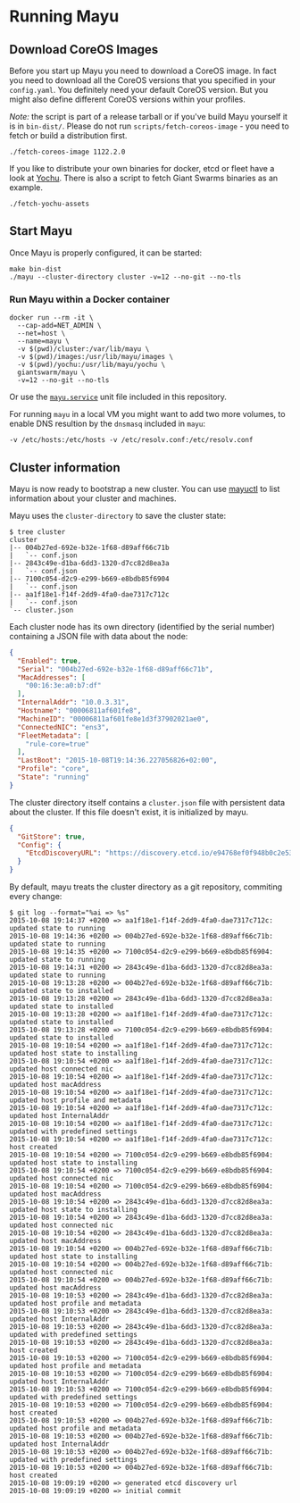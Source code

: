 # Running Mayu

## Download CoreOS Images

Before you start up Mayu you need to download a CoreOS image. In fact you need to download 
all the CoreOS versions that you specified in your `config.yaml`. You definitely need your
default CoreOS version. But you might also define different CoreOS versions within your profiles.

*Note:* the script is part of a release tarball or if you've build Mayu yourself it is in `bin-dist/`. Please do not run `scripts/fetch-coreos-image` - you need to fetch or build a distribution first.

```
./fetch-coreos-image 1122.2.0
```

If you like to distribute your own binaries for docker, etcd or fleet have a look at [Yochu](https://github.com/giantswarm/yochu).
There is also a script to fetch Giant Swarms binaries as an example.

```
./fetch-yochu-assets
```

## Start Mayu

Once Mayu is properly configured, it can be started:

```nohighlight
make bin-dist
./mayu --cluster-directory cluster -v=12 --no-git --no-tls
```

### Run Mayu within a Docker container

```
docker run --rm -it \
  --cap-add=NET_ADMIN \
  --net=host \
  --name=mayu \
  -v $(pwd)/cluster:/var/lib/mayu \
  -v $(pwd)/images:/usr/lib/mayu/images \
  -v $(pwd)/yochu:/usr/lib/mayu/yochu \
  giantswarm/mayu \
  -v=12 --no-git --no-tls
```

Or use the [`mayu.service`](https://github.com/giantswarm/mayu/blob/master/mayu.service) unit file included in this repository.

For running `mayu` in a local VM you might want to add two more volumes, to
enable DNS resultion by the `dnsmasq` included in `mayu`:

```
-v /etc/hosts:/etc/hosts -v /etc/resolv.conf:/etc/resolv.conf
```

## Cluster information

Mayu is now ready to bootstrap a new cluster. You can use [mayuctl](mayuctl.md) to list information about your cluster and machines.

Mayu uses the `cluster-directory` to save the cluster state:

```nohighlight
$ tree cluster
cluster
|-- 004b27ed-692e-b32e-1f68-d89aff66c71b
|   `-- conf.json
|-- 2843c49e-d1ba-6dd3-1320-d7cc82d8ea3a
|   `-- conf.json
|-- 7100c054-d2c9-e299-b669-e8bdb85f6904
|   `-- conf.json
|-- aa1f18e1-f14f-2dd9-4fa0-dae7317c712c
|   `-- conf.json
`-- cluster.json
```

Each cluster node has its own directory (identified by the serial number)
containing a JSON file with data about the node:

```json
{
  "Enabled": true,
  "Serial": "004b27ed-692e-b32e-1f68-d89aff66c71b",
  "MacAddresses": [
    "00:16:3e:a0:b7:df"
  ],
  "InternalAddr": "10.0.3.31",
  "Hostname": "00006811af601fe8",
  "MachineID": "00006811af601fe8e1d3f37902021ae0",
  "ConnectedNIC": "ens3",
  "FleetMetadata": [
    "rule-core=true"
  ],
  "LastBoot": "2015-10-08T19:14:36.227056826+02:00",
  "Profile": "core",
  "State": "running"
}
```

The cluster directory itself contains a `cluster.json` file with persistent
data about the cluster. If this file doesn't exist, it is initialized by
mayu.

```json
{
  "GitStore": true,
  "Config": {
    "EtcdDiscoveryURL": "https://discovery.etcd.io/e94768ef0f948b0c2e53536d9c5eeb8f"
  }
}
```

By default, mayu treats the cluster directory as a git repository, commiting
every change:

```nohighlight
$ git log --format="%ai => %s"
2015-10-08 19:14:37 +0200 => aa1f18e1-f14f-2dd9-4fa0-dae7317c712c: updated state to running
2015-10-08 19:14:36 +0200 => 004b27ed-692e-b32e-1f68-d89aff66c71b: updated state to running
2015-10-08 19:14:35 +0200 => 7100c054-d2c9-e299-b669-e8bdb85f6904: updated state to running
2015-10-08 19:14:31 +0200 => 2843c49e-d1ba-6dd3-1320-d7cc82d8ea3a: updated state to running
2015-10-08 19:13:28 +0200 => 004b27ed-692e-b32e-1f68-d89aff66c71b: updated state to installed
2015-10-08 19:13:28 +0200 => 2843c49e-d1ba-6dd3-1320-d7cc82d8ea3a: updated state to installed
2015-10-08 19:13:28 +0200 => aa1f18e1-f14f-2dd9-4fa0-dae7317c712c: updated state to installed
2015-10-08 19:13:28 +0200 => 7100c054-d2c9-e299-b669-e8bdb85f6904: updated state to installed
2015-10-08 19:10:54 +0200 => aa1f18e1-f14f-2dd9-4fa0-dae7317c712c: updated host state to installing
2015-10-08 19:10:54 +0200 => aa1f18e1-f14f-2dd9-4fa0-dae7317c712c: updated host connected nic
2015-10-08 19:10:54 +0200 => aa1f18e1-f14f-2dd9-4fa0-dae7317c712c: updated host macAddress
2015-10-08 19:10:54 +0200 => aa1f18e1-f14f-2dd9-4fa0-dae7317c712c: updated host profile and metadata
2015-10-08 19:10:54 +0200 => aa1f18e1-f14f-2dd9-4fa0-dae7317c712c: updated host InternalAddr
2015-10-08 19:10:54 +0200 => aa1f18e1-f14f-2dd9-4fa0-dae7317c712c: updated with predefined settings
2015-10-08 19:10:54 +0200 => aa1f18e1-f14f-2dd9-4fa0-dae7317c712c: host created
2015-10-08 19:10:54 +0200 => 7100c054-d2c9-e299-b669-e8bdb85f6904: updated host state to installing
2015-10-08 19:10:54 +0200 => 7100c054-d2c9-e299-b669-e8bdb85f6904: updated host connected nic
2015-10-08 19:10:54 +0200 => 7100c054-d2c9-e299-b669-e8bdb85f6904: updated host macAddress
2015-10-08 19:10:54 +0200 => 2843c49e-d1ba-6dd3-1320-d7cc82d8ea3a: updated host state to installing
2015-10-08 19:10:54 +0200 => 2843c49e-d1ba-6dd3-1320-d7cc82d8ea3a: updated host connected nic
2015-10-08 19:10:54 +0200 => 2843c49e-d1ba-6dd3-1320-d7cc82d8ea3a: updated host macAddress
2015-10-08 19:10:54 +0200 => 004b27ed-692e-b32e-1f68-d89aff66c71b: updated host state to installing
2015-10-08 19:10:54 +0200 => 004b27ed-692e-b32e-1f68-d89aff66c71b: updated host connected nic
2015-10-08 19:10:54 +0200 => 004b27ed-692e-b32e-1f68-d89aff66c71b: updated host macAddress
2015-10-08 19:10:53 +0200 => 2843c49e-d1ba-6dd3-1320-d7cc82d8ea3a: updated host profile and metadata
2015-10-08 19:10:53 +0200 => 2843c49e-d1ba-6dd3-1320-d7cc82d8ea3a: updated host InternalAddr
2015-10-08 19:10:53 +0200 => 2843c49e-d1ba-6dd3-1320-d7cc82d8ea3a: updated with predefined settings
2015-10-08 19:10:53 +0200 => 2843c49e-d1ba-6dd3-1320-d7cc82d8ea3a: host created
2015-10-08 19:10:53 +0200 => 7100c054-d2c9-e299-b669-e8bdb85f6904: updated host profile and metadata
2015-10-08 19:10:53 +0200 => 7100c054-d2c9-e299-b669-e8bdb85f6904: updated host InternalAddr
2015-10-08 19:10:53 +0200 => 7100c054-d2c9-e299-b669-e8bdb85f6904: updated with predefined settings
2015-10-08 19:10:53 +0200 => 7100c054-d2c9-e299-b669-e8bdb85f6904: host created
2015-10-08 19:10:53 +0200 => 004b27ed-692e-b32e-1f68-d89aff66c71b: updated host profile and metadata
2015-10-08 19:10:53 +0200 => 004b27ed-692e-b32e-1f68-d89aff66c71b: updated host InternalAddr
2015-10-08 19:10:53 +0200 => 004b27ed-692e-b32e-1f68-d89aff66c71b: updated with predefined settings
2015-10-08 19:10:53 +0200 => 004b27ed-692e-b32e-1f68-d89aff66c71b: host created
2015-10-08 19:09:19 +0200 => generated etcd discovery url
2015-10-08 19:09:19 +0200 => initial commit
```
